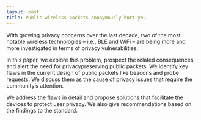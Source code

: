 ```yaml
---
layout: post
title: Public wireless packets anonymously hurt you
---
```


With growing privacy concerns over the last decade, two of the most notable wireless technologies – i.e., 
BLE and WiFi – are being more and more investigated in terms of privacy vulnerabilities. 

In this paper, we explore this problem, prospect the related consequences, and alert the need for 
privacypreserving public packets. We identify key flaws in the current design of public packets like 
beacons and probe requests. We discuss them as the cause of privacy issues that require the
community’s attention. 

We address the flaws in detail and propose solutions that facilitate the devices to protect user
privacy. We also give recommendations based on the findings to the standard.
